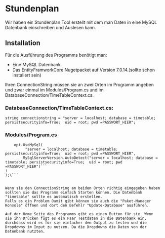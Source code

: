 # Stundenplan
Wir haben ein Stundenplan Tool erstellt mit dem man Daten in eine MySQL Datenbank einschreiben und Auslesen kann.


## Installation
Für die Ausführung des Programms benötigt man:
- Eine MySQL Datenbank.
- Das EntityFramworkCore Nugetpacket auf Version 7.0.14.(sollte schon instaliert sein)

Ihren ConnectionString müssen sie an zwei Orten im Programm angeben und zwar einmal im Modules/Program.cs und im DatabaseConnection/TimeTableContext.cs.

### DatabaseConnection/TimeTableContext.cs:
```string connectionstring = "server = localhost; database = timetable; persistsecurityinfo=True;  uid = root; pwd =PASSWORT_HIER";```

### Modules/Program.cs
```builder.Services.AddDbContextFactory<TimeTableContext>(opt =>
	opt.UseMySql(
         "server = localhost; database = timetable; persistsecurityinfo=True;  uid = root; pwd =PASSWORT_HIER",
		MySqlServerVersion.AutoDetect("server = localhost; database = timetable; persistsecurityinfo=True;  uid = root; pwd =PASSWORT_HIER")```
)
);\```


Wenn sie den ConnectionString an beiden Orten richtig eingegeben haben sollten sie das Programm einfach Starten können. Die Datenbank "timetable" sollte es automatisch erstellen.
Falls es ein Problem Damit gibt können sie auch die "Paket-Manager Konsole" öffnen und dort den Befehlr "Update-Database" ausführen.

Auf der Home Seite des Programms gibt es einen Button für sie. Wenn sie ihn Drücken fügt es ein Paar Testdaten in die Datenbank ein, durchdass wird es für sie einfacher den Output zu testen und die Dropdowns im Input zu nutzen. Da die Dropdowns die Daten von der Datenbank nutzten.
